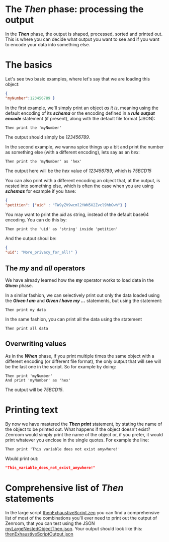 <!-- Unused files
 
givenDebugOutputVerbose.json
givenLongOutput.json
 

Link file with relative path downloadable: 
<a href="./_media/examples/zencode_cookbook/thenExhaustiveScript.zen" download>thenExhaustiveScript.zen</a>
 
-->



# The ***Then*** phase: processing the output

In the ***Then*** phase, the output is shaped, processed, sorted and printed out. This is where you can decide what output you want to see and if you want to encode your data into something else. 

# The basics

Let's see two basic examples, where let's say that we are loading this object: 

```json
{
"myNumber":123456789 }
```

In the first example, we'll simply print an object *as it is*, meaning using the default encoding of its ***schema*** or the encoding defined in a ***rule output encode*** statement (if present), along with the default file format (JSON): 

```gherkin
Then print the 'myNumber' 
```

The output should simply be *123456789*.

In the second example, we wanna spice things up a bit and print the number as something else (with a different encoding), lets say as an *hex*:

```gherkin
Then print the 'myNumber' as 'hex'
```

The output here will be the *hex* value of *123456789*, which is *75BCD15*

You can also print with a different encoding an object that, at the output, is nested into something else, which is often the case when you are using ***schemas*** for example if you have:

```json
{
"petition": {"uid" : "TW9yZV9wcml2YWN5X2Zvcl9hbGwh"} }
```

You may want to print the *uid* as string, instead of the default base64 encoding. You can do this by: 

```gherkin
Then print the 'uid' as 'string' inside 'petition' 
```

And the output shoul be:

```json
{
"uid": "More_privacy_for_all!" }
```


## The ***my*** and ***all*** operators

We have already learned how the ***my*** operator works to load data in the ***Given*** phase.

In a similar fashion, we can selectively print out only the data loaded using the ***Given I am*** and ***Given I have my ...*** statements, but using the statement:

```gherkin
Then print my data
```

In the same fashion, you can print all the data using the statement

```gherkin
Then print all data
```

<!-- template 

## Sorting data output

We've learned that when using the ***Then print all data*** or ***Then print my data*** statements, Zenroom will automatically sort the output alphabetically, because *Determinism is King*. 

In case you need to have your output sorted differently, you can do this by explicitly printing every data object in the order you need. Assuming to have three strings, whose content match their name, we could for example need and inverse sorting, which we would achieve doing  something like: 

```gherkin
Then print 'C-String' 
Then print 'B-String' 
Then print 'A-String' 
```
-->

## Overwriting values

As in the ***When*** phase, if you print multiple times the same object with a different encoding (or different file format), the only output that will see will be the last one in the script. So for example by doing:

```gherkin
Then print 'myNumber' 
And print 'myNumber' as 'hex'
```

The output will be *75BCD15*.

# Printing text 

By now we have mastered the ***Then print*** statement, by stating the name of the object to be printed out.
What happens if the object doesn't exist? Zenroom would simply print the name of the object or, if you prefer, it would print whatever you enclose in the single quotes. For example the line:

```gherkin
Then print 'This variable does not exist anywhere!' 
```

Would print out: 

```JSON
"This_variable_does_not_exist_anywhere!" 
```




# Comprehensive list of *Then* statements

In the large script <a href="./_media/examples/zencode_cookbook/thenExhaustiveScript.zen" download>thenExhaustiveScript.zen</a> you can find a comprehensive list of most of the combinations you'll ever need to print out the output of Zenroom, that you can test using the JSON <a href="./_media/examples/zencode_cookbook/myLargeNestedObjectThen.json" download>myLargeNestedObjectThen.json</a>. Your output should look like this: <a href="./_media/examples/zencode_cookbook/thenExhaustiveScriptOutput.json" download>thenExhaustiveScriptOutput.json</a> 

<!-- template 



One of Zenroom's strong points is the quality of the random generation (see [random test 1](https://github.com/DECODEproject/Zenroom/blob/master/test/random_hamming_gnuplot.sh) and [random test 2](https://github.com/DECODEproject/Zenroom/blob/master/test/random_rngtest_fips140-2.sh)), which happens to pass NIST's [tests](https://github.com/DECODEproject/Zenroom/blob/master/test/nist/run.sh), so let's start with generate an array of random numbers and get it printed out. 

Let's first go the super fast way to test code, entering the [Zenroom web demo](https://dev.zenroom.org/demo/). Copy this code into the *Zencode* tab on the top left of the page: 


[](../_media/examples/zencode_cookbook/randomArrayGeneration.zen ':include :type=code gherkin')



Then press the *RUN▶️* button to execute the script, the result should look like this:

![CreateArrayWebDemo](../_media/images/cookbookCreateArrayWebDemo.png)

We got a nice array here. You can play with the values *'16'* and *'32'*, to see both the array and the random numbers change their length. 

# Saving the output 

Once you're done with your array, it's time to go pro, meaning that we're leaving the web demo and moving to using Zenroom as *command line application* (CLI). 

 - The first step is to download a version of Zenroom that works on your system from the [Zenroom downloads](https://zenroom.org/#downloads). 
 - If you're using Linux, you'll want to place Zenroom in `/bin` or `/usr/sbin` (or just creat a simlink or an alias).
 - Third, fire up your favourite text editor, paste the smart contract in it and save it *arrayGenerator.zen*

Now you can let zenroom execute the script by launching the command:

```
zenroom -z arrayGenerator.zen 
```

The result will look like this: 

![CreateArrayRaspi](../_media/images/cookbookCreateArrayRaspi.png)

In the example Zenroom did graciously output first the licensing, then some information about the file and the execution setting, a warning, our array and finally a message stating the it correctly shutdown after using a certain amount of RAM...a lot of information: how do I get my array saved into a file that I can later use? 

On Linux, you can use: 

```bash
zenroom -z arrayGenerator.zen | tee myArrays.json
```

After running this command, a file named *myArrays.json* should have magically appeared in the folder you're in.

# Renaming the array: the *And* keyword

Open *myArray.json* with your text editor, and notice that the array produced with our first script is named "array": that is Zenroom's behaviour when creating objects. But what if that array should be called something else? First you will need to learn two concepts: 
 - All data manipulation has to occur in the *When* phase.
 - Each phase can have as many commands as you like, provided that they're on a different line and they begin with the keyword *And* 
For example, you can rename your array to *'myArray'* by running this script:

[](../_media/examples/zencode_cookbook/randomArrayRename.zen ':include :type=code gherkin')

Note that you need to use the **' '** in the line that renames the array, cause you may be generating and renaming a bunch of arrays already, like in this script:

[](../_media/examples/zencode_cookbook/randomArrayMultiple.zen ':include :type=code gherkin')


The script above will produce an output like this:


[](../_media/examples/zencode_cookbook/myArrays.json ':include :type=code json')



Certainly, at this point, your keen eye has noted something odd in the output...If in the Zencode I generated the arrays sorted by size, why is output sorted differently? Because in Zenroom, my friend,  [Determinism](https://github.com/DECODEproject/Zenroom/blob/master/test/deterministic_random_test.sh) is king, so Zenroom will by default sort the output alphabetically.



-->